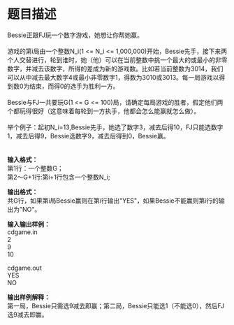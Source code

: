 # 题目描述


<p>
	Bessie正跟FJ玩一个数字游戏，她想让你帮她赢。<br/>
<br/>
游戏的第i局由一个整数N_i(1 &lt;= N_i &lt;= 1,000,000)开始，Bessie先手，接下来两个人交替进行，轮到谁时，她（他）可以在当前整数中挑一个最大的或最小的非零数字，并减去该数字，所得的差成为新的游戏数。比如若当前整数为3014，我们可以从中减去最大数字4或最小非零数字1，得数为3010或3013。每一局游戏以得到数0为结束，而得0的选手为胜利一方。<br/>
<br/>
Bessie与FJ一共要玩G(1 &lt;= G &lt;= 100)局，请确定每局游戏的胜者，假定他们两个都玩得很好（这意味着每轮到一方执手，他都会怎么能赢就怎么做）。<br/>
<br/>
举个例子：起初N_i=13,Bessie先手，她选了数字3，减去后得10，FJ只能选数字1，减去后得9，Bessie选数字9，减去后得到0，Bessie赢。<br/>
<br/>
<br/>
<strong>输入格式：</strong><br/>
第1行：一个整数G；<br/>
第2～G+1行:第i+1行包含一个整数N_i;
</p>
<p>
	<strong>输出格式：</strong><br/>
共G行，如果第i局Bessie赢则在第i行输出&#34;YES&#34;，如果Bessie不能赢则第i行的输出为&#34;NO&#34;。
</p>
<p>
	<strong>输入输出样例：</strong><br/>
cdgame.in<br/>
2<br/>
9<br/>
10
</p>
<p>
	cdgame.out<br/>
YES<br/>
NO
</p>
<p>
	<span><strong>输出<strong>样例</strong>解释：</strong><br/>
</span>第一局，Bessie只需选9减去即赢；第二局，Bessie只能选1（不能选0），然后FJ选9减去即赢。
</p>

